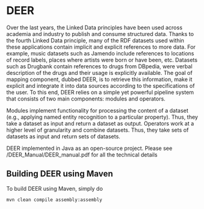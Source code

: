 DEER
=======

Over the last years, the Linked Data principles have been used across academia and industry to publish and consume structured data. Thanks to the fourth Linked Data principle, many of the RDF datasets used within these applications contain implicit and explicit references to more data. For example, music datasets such as Jamendo include references to locations of record labels, places where artists were born or have been, etc. Datasets such as Drugbank contain references to drugs from DBpedia, were verbal description of the drugs and their usage is explicitly available.
The goal of mapping component, dubbed DEER, is to retrieve this information, make it explicit and integrate it into data sources according to the specifications of the user. To this end, DEER relies on a simple yet powerful pipeline system that consists of two main components: modules and operators.

Modules implement functionality for processing the content of a dataset (e.g., applying named entity recognition to a
particular property). Thus, they take a dataset as input and return a dataset as output.
Operators work at a higher level of granularity and combine datasets. Thus, they take sets of datasets as input and return sets of datasets.

DEER implemented in Java as an open-source project. Please see /DEER_Manual/DEER_manual.pdf for all the technical details

## Building DEER using Maven

To build DEER using Maven, simply do
```
mvn clean compile assembly:assembly
```